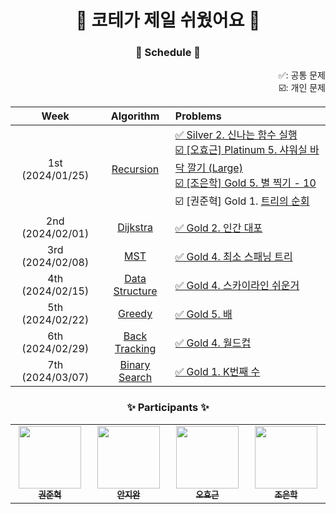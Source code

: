 <h1 align="center"> 🌟 코테가 제일 쉬웠어요 🌟 </h1>

<h3 align="center"> 📆 Schedule 📆 </h3>

<div align="center">

<div align="right">✅: 공통 문제</div>
<div align="right">☑️: 개인 문제</div>

|Week|Algorithm|Problems|
|:-:|:-:|:-|
|1st (2024/01/25)|[Recursion](1-Recursion)|[✅ Silver 2. 신나는 함수 실행](1-Recursion/9184.md)</br>[☑️ [오효근] Platinum 5. 샤워실 바닥 깔기 (Large)](1-Recursion/14601.md)</br>[☑️ [조은학] Gold 5. 별 찍기 - 10](1-Recursion/2447.md)</br>☑️ [권준혁] Gold 1. [트리의 순회](1-Recursion/2263.md)|
|2nd (2024/02/01)|[Dijkstra](2-Dijkstra)|[✅ Gold 2. 인간 대포](2-Dijkstra/10473.md)|
|3rd (2024/02/08)|[MST](3-MST)|[✅ Gold 4. 최소 스패닝 트리](3-MST/1197.md)|
|4th (2024/02/15)|[Data Structure](4-Data-Structure)|[✅ Gold 4. 스카이라인 쉬운거](4-Data-Structure/1863.md)|
|5th (2024/02/22)|[Greedy](5-Greedy)|[✅ Gold 5. 배](5-Greedy/1092.md)|
|6th (2024/02/29)|[Back Tracking](6-Back-Tracking)|[✅ Gold 4. 월드컵](6-Back-Tracking/6987.md)|
|7th (2024/03/07)|[Binary Search](7-Binary-Search)|[✅ Gold 1. K번째 수](7-Binary-Search/1300.md)|

</div>

<h3 align="center"> ✨ Participants ✨ </h3>

<table align='center'>
    <tbody>
        <tr>
            <td align="center" valign="top" width="14.28%"><a href="https://github.com/tree-jhk"><img src="https://avatars.githubusercontent.com/u/97151660?v=4" width="100px;"/><br/><sub><b>권준혁</b></sub></a><br/></td>
            <td align="center" valign="top" width="14.28%"><a href="https://github.com/synoti21"><img src="https://avatars.githubusercontent.com/u/58936172?v=4" width="100px;"/><br/><sub><b>안지완</b></sub></a><br/></td>
            <td align="center" valign="top" width="14.28%"><a href="https://github.com/Zerohertz"><img src="https://avatars.githubusercontent.com/u/42334717?v=4" width="100px;"/><br/><sub><b>오효근</b></sub></a><br/></td>
            <td align="center" valign="top" width="14.28%"><a href="https://github.com/choeunhak"><img src="https://avatars.githubusercontent.com/u/59510736?v=4" width="100px;"/><br/><sub><b>조은학</b></sub></a><br/></td>
        </tr>
    </tbody>
</table>

